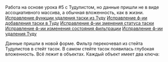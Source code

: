 Работа на основе урока #5 с Тудулистом, но данные пришли не в виде ассоциативного массива, а обычная вложенность, как в жизни.
[Исправление функции удаления таски из Туду](https://youtu.be/GDWavSYuyQE?list=PLbLBXDhswD1e1Nq74G0ntRJerBJKZfmoE&t=2167)
[Исправление ф-ии добавления таски в Туду](https://youtu.be/GDWavSYuyQE?list=PLbLBXDhswD1e1Nq74G0ntRJerBJKZfmoE)
[Исправление ф-ии зменения статуса таски](https://youtu.be/GDWavSYuyQE?list=PLbLBXDhswD1e1Nq74G0ntRJerBJKZfmoE&t=4492)
[Исправление ф-ии изменения состояния фильтрации](https://youtu.be/GDWavSYuyQE?list=PLbLBXDhswD1e1Nq74G0ntRJerBJKZfmoE&t=4733)
[Исправление ф-ии удаления Туду](https://youtu.be/GDWavSYuyQE?list=PLbLBXDhswD1e1Nq74G0ntRJerBJKZfmoE&t=4927)

Данные пришли  в новой форме. Фильтр перекочевал из стейта Тудулистов в стейт тасок. 
В самом стейте тасок появилась глубокая вложенность. Всё лежит в объектах. Каждый объект имеет два ключа: 
